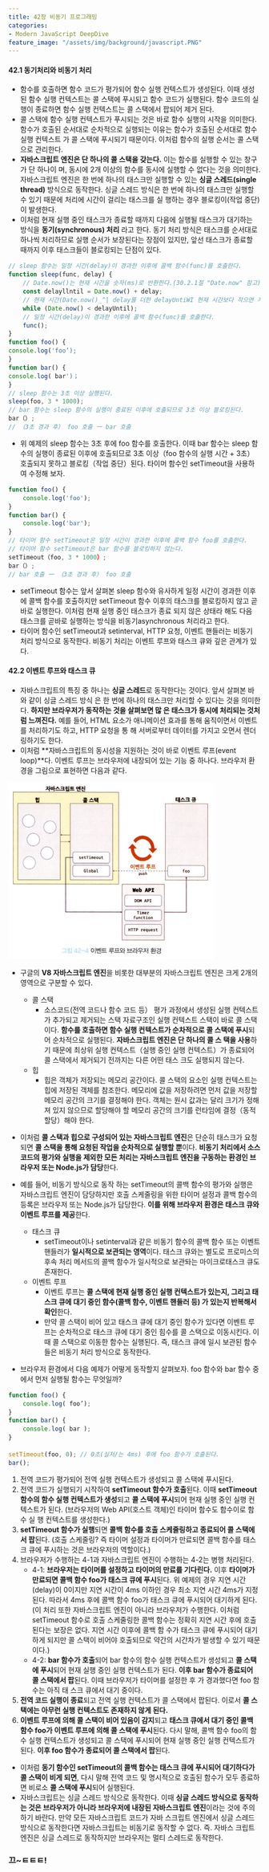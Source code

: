 ```yaml
---
title: 42장 비동기 프로그래밍
categories:
- Modern JavaScript DeepDive
feature_image: "/assets/img/background/javascript.PNG"
---
```


#### 42.1 동기처리와 비동기 처리

- 함수를 호출하면 함수 코드가 평가되어 함수 실행 컨텍스트가 생성된다. 이때 생성된 함수 실행 컨텍스트는 콜 스택에 푸시되고 함수 코드가 실행된다. 함수 코드의 실행이 종료하면 함수 실행 컨텍스트는 콜 스택에서 팝되어 제거 된다.
- 콜 스택에 함수 실행 컨텍스트가 푸시되는 것은 바로 함수 실행의 시작을 의미한다. 함수가 호출된 순서대로 순차적으로 실행되는 이유는 함수가 호출된 순서대로 함수 실행 컨텍스트 가 콜 스택에 푸시되기 때문이다. 이처럼 함수의 실행 순서는 콜 스택으로 관리한다.
- **자바스크립트 엔진은 단 하나의 콜 스택을 갖는다.** 이는 함수를 실행할 수 있는 창구가 단 하나이 며, 동시에 2개 이상의 함수를 동시에 실행할 수 없다는 것을 의미한다. 자바스크립트 엔진은 한 번에 하나의 태스크만 실행할 수 있는 **싱글 스레드(single thread)** 방식으로 동작한다. 싱글 스레드 방식은 한 번에 하나의 태스크만 실행할 수 있기 때문에 처리에 시간이 걸리는 태스크를 실 행하는 경우 블로킹이(작업 중단)이 발생한다.
- 이처럼 현재 실행 중인 태스크가 종료할 때까지 다음에 실행될 태스크가 대기하는 방식을 **동기(synchronous) 처리** 라고 한다. 동기 처리 방식은 태스크를 순서대로 하나씩 처리하므로 실행 순서가 보장된다는 장점이 있지만, 앞선 태스크가 종료할 때까지 이후 태스크들이 블로킹되는 단점이 있다.


``` js
// sleep 함수는 일정 시간(delay)이 경과한 이후에 콜백 함수(func)를 호출한다.
function sleep(func, delay) {
    // Date.now()는 현재 시간을 숫자(ms)로 반환한다.(30.2.1절 "Date.now" 참고)
    const delayllntil = Date.now() + delay;
    // 현재 시간(Date.now()_^| delay를 더한 delayUntiWI 현재 시간보다 작으면 계속 반복한다.
    while (Date.now() < delayUntil);
    // 일정 시간(delay)이 경과한 이후에 콜백 함수(func)를 호출한다.
    func();
}
function foo() {
console.log('foo’);
}
function bar() {
console.log( bar')；
}
// sleep 함수는 3초 이상 실행된다.
sleep(foo, 3 * 1000);
// bar 함수는 sleep 함수의 실행이 종료된 이후에 호출되므로 3초 이상 블로킹된다.
bar（）;
// （3초 경과 후） foo 호출 一 bar 호출

```

- 위 예제의 sleep 함수는 3초 후에 foo 함수를 호출한다. 이때 bar 함수는 sleep 함수의 실행이 종료된 이후에 호출되므로 3초 이상（foo 함수의 실행 시간 + 3초） 호출되지 못하고 블로킹（작업 중단）된다. 타이머 함수인 setTimeout을 사용하여 수정해 보자.

``` js
function foo() {
    console.log('foo');
}
function bar() {
    console.log('bar');
}
// 타이머 함수 setTimeout은 일정 시간이 경과한 이후에 콜백 함수 foo를 호출한다.
// 타이머 함수 setTimeout은 bar 함수를 블로킹하지 않는다.
setTimeout（foo, 3 * 1000）;
bar（）;
// bar 호출 一 （3초 경과 후） foo 호출
```

- setTimeout 함수는 앞서 살펴본 sleep 함수와 유사하게 일정 시간이 경과한 이후에 콜백 함수를 호출하지만 setTimeout 함수 이후의 태스크를 블로킹하지 않고 곧바로 실행한다. 이처럼 현재 실행 중인 태스크가 종료 되지 않은 상태라 해도 다음 태스크를 곧바로 실행하는 방식을 비동기asynchronous 처리라고 한다.
- 타이머 함수인 setTimeout과 setinterval, HTTP 요청, 이벤트 핸들러는 비동기 처리 방식으로 동작한다. 비동기 처리는 이벤트 루프와 태스크 큐와 깊은 관계가 있다.

#### 42.2 이벤트 루프와 태스크 큐

- 자바스크립트의 특징 중 하나는 **싱글 스레드**로 동작한다는 것이다. 앞서 살펴본 바와 같이 싱글 스레드 방식 은 한 번에 하나의 태스크만 처리할 수 있다는 것을 의미한다. **하지만 브라우저가 동작하는 것을 살펴보면 많 은 태스크가 동시에 처리되는 것처럼 느껴진다.** 예를 들어, HTML 요소가 애니메이션 효과를 통해 움직이면서 이벤트를 처리하기도 하고, HTTP 요청을 통 해 서버로부터 데이터를 가지고 오면서 렌더링하기도 한다.
- 이처럼 **자바스크립트의 동시성을 지원하는 것이 바로 이벤트 루프(event loop)**다. 이벤트 루프는 브라우저에 내장되어 있는 기능 중 하나다. 브라우저 환경을 그림으로 표현하면 다음과 같다.

<div><img src= "/assets/img/post/event_loop.PNG"></div>

- 구글의 **V8 자바스크립트 엔진**을 비롯한 대부분의 자바스크립트 엔진은 크게 2개의 영역으로 구분할 수 있다.
    - 콜 스택
        - 소스코드(전역 코드나 함수 코드 등） 평가 과정에서 생성된 실행 컨텍스트가 추가되고 제거되는 스택 자료구조인 실행 컨텍스트 스택이 바로 콜 스택이다. **함수를 호출하면 함수 실행 컨텍스트가 순차적으로 콜 스택에 푸시**되어 순차적으로 실행된다. **자바스크립트 엔진은 단 하나의 콜 스 택을 사용**하기 때문에 최상위 실행 컨텍스트（실행 중인 실행 컨텍스트）가 종료되어 콜 스택에서 제거되기 전까지는 다른 어떤 태스 크도 실행되지 않는다.
    - 힙
        - 힙은 객체가 저장되는 메모리 공간이다. 콜 스택의 요소인 실행 컨텍스트는 힙에 저장된 객체를 참조한다. 메모리에 값을 저장하려면 먼저 값을 저장할 메모리 공간의 크기를 결정해야 한다. 객체는 원시 값과는 달리 크기가 정해져 있지 않으므로 할당해야 할 메모리 공간의 크기를 런타임에 결정（동적 할당）해야 한다.

- 이처럼 **콜 스택과 힙으로 구성되어 있는 자바스크립트 엔진**은 단순히 태스크가 요청되면 **콜 스택을 통해 요청된 작업을 순차적으로 실행할 뿐**이다. **비동기 처리에서 소스코드의 평가와 실행을 제외한 모든 처리는 자바스크립트 엔진을 구동하는 환경인 브라우저 또는 Node.js가 담당**한다.
- 예를 들어, 비동기 방식으로 동작 하는 setTimeout의 콜백 함수의 평가와 실행은 자바스크립트 엔진이 담당하지만 호출 스케줄링을 위한 타이머 설정과 콜백 함수의 등록은 브라우저 또는 Node.js가 담당한다. **이를 위해 브라우저 환경은 태스크 큐와 이벤트 루프를 제공**한다.
    - 태스크 큐
        - setTimeout이나 setinterval과 같은 비동기 함수의 콜백 함수 또는 이벤트 핸들러가 **일시적으로 보관되는 영역**이다. 태스크 큐와는 별도로 프로미스의 후속 처리 메서드의 콜백 함수가 일시적으로 보관돠는 마이크로태스크 큐도 존재한다.
    - 이벤트 루프
        - 이벤트 루프는 **콜 스택에 현재 실행 중인 실행 컨텍스트가 있는지, 그리고 태스크 큐에 대기 중인 함수(콜백 함수, 이벤트 핸들러 등) 가 있는지 반복해서 확인**한다.
        - 만약 콜 스택이 비어 있고 태스크 큐에 대기 중인 함수가 있다면 이벤트 루프는 순차적으로 태스크 큐에 대기 중인 힘수를 콜 스택으로 이동시킨다. 이때 콜 스택으로 이동한 함수는 실행된다. 즉, 태스크 큐에 일시 보관된 함수들은 비동기 처리 방식으로 동작한다.
- 브라우저 환경에서 다음 예제가 어떻게 동작할지 살펴보자. foo 함수와 bar 함수 중에서 먼저 실행될 함수는 무엇일까?

``` js
function foo() {
    console.log( foo’);
}
function bar() {
    console.log( bar );
}

setTimeout(foo, 0); // 0초(실저/는 4ms) 후에 foo 함수가 호출된다.
bar();

```

1.  전역 코드가 평가되어 전역 실행 컨텍스트가 생성되고 콜 스택에 푸시된다.
2.	전역 코드가 실행되기 시작하여 **setTimeout 함수가 호출**된다. 이때 **setTimeout 함수의 함수 실행 컨텍스트가 생성**되고 **콜 스택에 푸시**되어 현재 실행 중인 실행 컨텍스트가 된다. (브라우저의 Web API(호스트 객체)인 타이머 함수도 함수이로 함수 실 행 컨텍스트를 생성한다.)
3.	**setTimeout 함수가 실행**되면 **콜백 함수를 호출 스케줄링하고 종료되어 콜 스택에서 팝**된다. (호출 스케줄링? 즉 타이머 설정과 타이머가 만료되면 콜백 함수를 태스크 큐에 푸시하는 것은 브라우저의 역할이다.)
4.	브라우저가 수행하는 4-1과 자바스크립트 엔진이 수행하는 4-2는 병행 처리된다.
    - 4-1: **브라우저는 타이머를 설정하고 타이머의 만료를 기다린다.** 이후 **타이머가 만료되면 콜백 함수 foo가 태스크 큐에 푸시**된다. 위 예제의 경우 지연 시간(delay)이 0이지만 지연 시간이 4ms 이하인 경우 최소 지연 시간 4ms가 지정된다. 따라서 4ms 후에 콜백 함수 foo가 태스크 큐에 푸시되어 대기하게 된다. (이 처리 또한 자바스크립트 엔진이 아니라 브라우저가 수행한다. 이처럼 setTimeout 함수로 호출 스케줄링한 콜백 함수는 정확히 지연 시간 후에 호출된다는 보장은 없다. 지연 시간 이후에 콜백 함 수가 태스크 큐에 푸시되어 대기하게 되지만 콜 스택이 비어야 호출되므로 약간의 시간차가 발생할 수 있기 때문이다.)
    - 4-2: **bar 함수가 호출**되어 bar 함수의 함수 실행 컨텍스트가 생성되고 **콜 스택에 푸시**되어 현재 실행 중인 실행 컨텍스트가 된다. **이후 bar 함수가 종료되어 콜 스택에서 팝**된다. 이때 브라우저가 타이머를 설정한 후 가 경과했다면 foo 함수는 아직 태 스크 큐에서 대기 중이다.
5.	**전역 코드 실행이 종료**되고 전역 실행 컨텍스트가 콜 스택에서 팝된다. 이로서 **콜 스택에는 아무런 실행 컨텍스트도 존재하지 않게 된다.**
6.	**이벤트 루프에 의해 콜 스택이 비어 있음이 감지**되고 **태스크 큐에서 대기 중인 콜백 함수 foo가 이벤트 루프에 의해 콜 스택에 푸시**된다. 다시 말해, 콜백 함수 foo의 함수 실행 컨텍스트가 생성되고 콜 스택에 푸시되어 현재 실행 중인 실행 컨텍스트가 된다. **이후 foo 함수가 종료되어 콜 스택에서 팝**된다.

- 이처럼 **동기 함수인 setTimeout의 콜백 함수는 태스크 큐에 푸시되어 대기하다가 콜 스택이 비게 되면**, 다시 말해 전역 코드 및 명시적으로 호출된 함수가 모두 종료하면 비로소 **콜 스택에 푸시**되어 실행된다.
- 자바스크립트는 싱글 스레드 방식으로 동작한다. 이때 **싱글 스레드 방식으로 동작하는 것은 브라우저가 아니라 브라우저에 내장된 자바스크립트 엔진**이라는 것에 주의하기 바란다. 만약 모든 자바스크립트 코드가 자바 스크립트 엔진에서 싱글 스레드 방식으로 동작한다면 자바스크립트는 비동기로 동작할 수 없다. 즉. 자바스 크립트 엔진은 싱글 스레드로 동작하지만 브라우저는 멀티 스레드로 동작한다.

<h3>끄~ㅌㅌㅌ!</h3>
